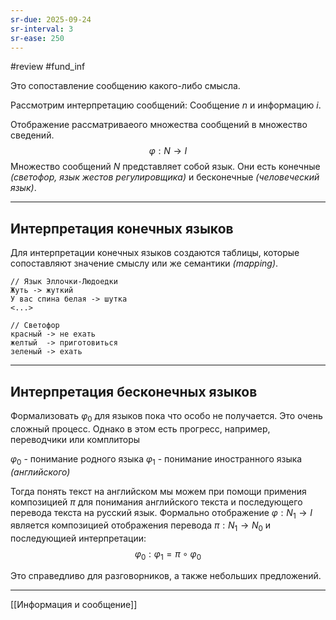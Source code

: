 ```yaml
---
sr-due: 2025-09-24
sr-interval: 3
sr-ease: 250
---
```

#review #fund_inf 

Это сопоставление сообщению какого-либо смысла. 

Рассмотрим интерпретацию сообщений:
Сообщение $n$ и информацию $i$. 

Отображение рассматриваеого множества сообщений в множество сведений. 
$$\varphi : N \to I$$
Множество сообщений $N$ представляет собой язык. 
Они есть конечные *(светофор, язык жестов регулировщика)* и бесконечные *(человеческий язык)*.

--- 
## Интерпретация конечных языков

Для интерпретации конечных языков создаются таблицы, которые сопоставляют значение смыслу или же семантики *(mapping)*.

```
// Язык Эллочки-Людоедки
Жуть -> жуткий
У вас спина белая -> шутка
<...>
```

```
// Светофор
красный -> не ехать
желтый  -> приготовиться
зеленый -> ехать
```

---

## Интерпретация бесконечных языков

Формализовать $\varphi_0$ для языков пока что особо не получается. Это очень сложный процесс. Однако в этом есть прогресс, например, переводчики или комплиторы

$\varphi_0$ - понимание родного языка
$\varphi_1$ - понимание иностранного языка *(английского)*

Тогда понять текст на английском мы можем при помощи примения композицией $\pi$ для понимания английского текста и последующего перевода текста на русский язык.
Формально отображение $\varphi : N_1 \to I$ является композицией отображения перевода $\pi : N_1 \to N_0$ и последующией интерпретации: 
$$\varphi_0 : \varphi_1 = \pi \circ \varphi_0$$

Это справедливо для разговорников, а также небольших предложений.

--- 
[[Информация и сообщение]]